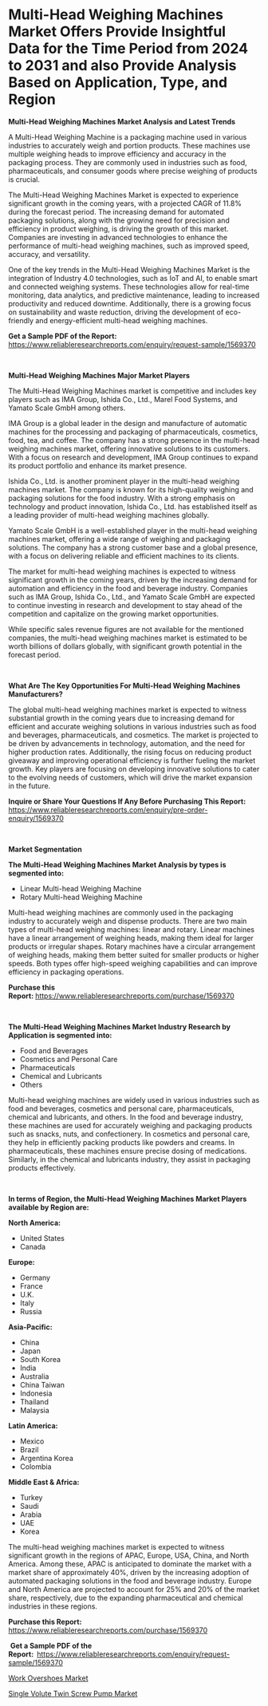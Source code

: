 <p><h1>Multi-Head Weighing Machines Market Offers Provide Insightful Data for the Time Period from 2024 to 2031 and also Provide Analysis Based on Application, Type, and Region</h1></p><p><strong>Multi-Head Weighing Machines Market Analysis and Latest Trends</strong></p>
<p><p>A Multi-Head Weighing Machine is a packaging machine used in various industries to accurately weigh and portion products. These machines use multiple weighing heads to improve efficiency and accuracy in the packaging process. They are commonly used in industries such as food, pharmaceuticals, and consumer goods where precise weighing of products is crucial.</p><p>The Multi-Head Weighing Machines Market is expected to experience significant growth in the coming years, with a projected CAGR of 11.8% during the forecast period. The increasing demand for automated packaging solutions, along with the growing need for precision and efficiency in product weighing, is driving the growth of this market. Companies are investing in advanced technologies to enhance the performance of multi-head weighing machines, such as improved speed, accuracy, and versatility.</p><p>One of the key trends in the Multi-Head Weighing Machines Market is the integration of Industry 4.0 technologies, such as IoT and AI, to enable smart and connected weighing systems. These technologies allow for real-time monitoring, data analytics, and predictive maintenance, leading to increased productivity and reduced downtime. Additionally, there is a growing focus on sustainability and waste reduction, driving the development of eco-friendly and energy-efficient multi-head weighing machines.</p></p>
<p><strong>Get a Sample PDF of the Report:&nbsp;</strong> <a href="https://www.reliableresearchreports.com/enquiry/request-sample/1569370">https://www.reliableresearchreports.com/enquiry/request-sample/1569370</a></p>
<p>&nbsp;</p>
<p><strong>Multi-Head Weighing Machines Major Market Players</strong></p>
<p><p>The Multi-Head Weighing Machines market is competitive and includes key players such as IMA Group, Ishida Co., Ltd., Marel Food Systems, and Yamato Scale GmbH among others. </p><p>IMA Group is a global leader in the design and manufacture of automatic machines for the processing and packaging of pharmaceuticals, cosmetics, food, tea, and coffee. The company has a strong presence in the multi-head weighing machines market, offering innovative solutions to its customers. With a focus on research and development, IMA Group continues to expand its product portfolio and enhance its market presence.</p><p>Ishida Co., Ltd. is another prominent player in the multi-head weighing machines market. The company is known for its high-quality weighing and packaging solutions for the food industry. With a strong emphasis on technology and product innovation, Ishida Co., Ltd. has established itself as a leading provider of multi-head weighing machines globally.</p><p>Yamato Scale GmbH is a well-established player in the multi-head weighing machines market, offering a wide range of weighing and packaging solutions. The company has a strong customer base and a global presence, with a focus on delivering reliable and efficient machines to its clients.</p><p>The market for multi-head weighing machines is expected to witness significant growth in the coming years, driven by the increasing demand for automation and efficiency in the food and beverage industry. Companies such as IMA Group, Ishida Co., Ltd., and Yamato Scale GmbH are expected to continue investing in research and development to stay ahead of the competition and capitalize on the growing market opportunities.</p><p>While specific sales revenue figures are not available for the mentioned companies, the multi-head weighing machines market is estimated to be worth billions of dollars globally, with significant growth potential in the forecast period.</p></p>
<p>&nbsp;</p>
<p><strong>What Are The Key Opportunities For Multi-Head Weighing Machines Manufacturers?</strong></p>
<p><p>The global multi-head weighing machines market is expected to witness substantial growth in the coming years due to increasing demand for efficient and accurate weighing solutions in various industries such as food and beverages, pharmaceuticals, and cosmetics. The market is projected to be driven by advancements in technology, automation, and the need for higher production rates. Additionally, the rising focus on reducing product giveaway and improving operational efficiency is further fueling the market growth. Key players are focusing on developing innovative solutions to cater to the evolving needs of customers, which will drive the market expansion in the future.</p></p>
<p><strong>Inquire or Share Your Questions If Any Before Purchasing This Report:</strong> <a href="https://www.reliableresearchreports.com/enquiry/pre-order-enquiry/1569370">https://www.reliableresearchreports.com/enquiry/pre-order-enquiry/1569370</a></p>
<p>&nbsp;</p>
<p><strong>Market Segmentation</strong></p>
<p><strong>The Multi-Head Weighing Machines Market Analysis by types is segmented into:</strong></p>
<p><ul><li>Linear Multi-head Weighing Machine</li><li>Rotary Multi-head Weighing Machine</li></ul></p>
<p><p>Multi-head weighing machines are commonly used in the packaging industry to accurately weigh and dispense products. There are two main types of multi-head weighing machines: linear and rotary. Linear machines have a linear arrangement of weighing heads, making them ideal for larger products or irregular shapes. Rotary machines have a circular arrangement of weighing heads, making them better suited for smaller products or higher speeds. Both types offer high-speed weighing capabilities and can improve efficiency in packaging operations.</p></p>
<p><strong>Purchase this Report:&nbsp;</strong><a href="https://www.reliableresearchreports.com/purchase/1569370">https://www.reliableresearchreports.com/purchase/1569370</a></p>
<p>&nbsp;</p>
<p><strong>The Multi-Head Weighing Machines Market Industry Research by Application is segmented into:</strong></p>
<p><ul><li>Food and Beverages</li><li>Cosmetics and Personal Care</li><li>Pharmaceuticals</li><li>Chemical and Lubricants</li><li>Others</li></ul></p>
<p><p>Multi-head weighing machines are widely used in various industries such as food and beverages, cosmetics and personal care, pharmaceuticals, chemical and lubricants, and others. In the food and beverage industry, these machines are used for accurately weighing and packaging products such as snacks, nuts, and confectionery. In cosmetics and personal care, they help in efficiently packing products like powders and creams. In pharmaceuticals, these machines ensure precise dosing of medications. Similarly, in the chemical and lubricants industry, they assist in packaging products effectively.</p></p>
<p>&nbsp;</p>
<p><strong>In terms of Region, the Multi-Head Weighing Machines Market Players available by Region are:</strong></p>
<p>
    <p> <strong> North America: </strong>
        <ul>
            <li>United States</li>
            <li>Canada</li>
        </ul>
        </p> 
    <p> <strong> Europe: </strong>
        <ul>
            <li>Germany</li>
            <li>France</li>
            <li>U.K.</li>
            <li>Italy</li>
            <li>Russia</li>
        </ul>
        </p> 
    <p> <strong> Asia-Pacific: </strong>
        <ul>
            <li>China</li>
            <li>Japan</li>
            <li>South Korea</li>
            <li>India</li>
            <li>Australia</li>
            <li>China Taiwan</li>
            <li>Indonesia</li>
            <li>Thailand</li>
            <li>Malaysia</li>
        </ul>
        </p> 
    <p> <strong> Latin America: </strong>
        <ul>
            <li>Mexico</li>
            <li>Brazil</li>
            <li>Argentina Korea</li>
            <li>Colombia</li>
        </ul>
        </p> 
    <p> <strong> Middle East & Africa: </strong>
        <ul>
            <li>Turkey</li>
            <li>Saudi</li>
            <li>Arabia</li>
            <li>UAE</li>
            <li>Korea</li>
        </ul>
    </p>
    </p>
<p><p>The multi-head weighing machines market is expected to witness significant growth in the regions of APAC, Europe, USA, China, and North America. Among these, APAC is anticipated to dominate the market with a market share of approximately 40%, driven by the increasing adoption of automated packaging solutions in the food and beverage industry. Europe and North America are projected to account for 25% and 20% of the market share, respectively, due to the expanding pharmaceutical and chemical industries in these regions.</p></p>
<p><strong>Purchase this Report: </strong><a href="https://www.reliableresearchreports.com/purchase/1569370">https://www.reliableresearchreports.com/purchase/1569370</a></p>
<p>&nbsp;<strong>Get a Sample PDF of the Report:&nbsp;&nbsp;</strong><a href="https://www.reliableresearchreports.com/enquiry/request-sample/1569370">https://www.reliableresearchreports.com/enquiry/request-sample/1569370</a></p>
<p><strong></strong></p>
<p><p><a href="https://issuu.com/reportprime-2/docs/work-overshoes-market-size-2030.pptx">Work Overshoes Market</a></p><p><a href="https://issuu.com/reportprime-2/docs/single-volute-twin-screw-pump-market-size-2030.ppt">Single Volute Twin Screw Pump Market</a></p></p>